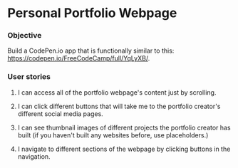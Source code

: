# Personal Portfolio Webpage

### Objective

Build a CodePen.io app that is functionally similar to this: https://codepen.io/FreeCodeCamp/full/YqLyXB/.

### User stories

1. I can access all of the portfolio webpage's content just by scrolling.

2. I can click different buttons that will take me to the portfolio creator's different social media pages.

3. I can see thumbnail images of different projects the portfolio creator has built (if you haven't built any websites before, use placeholders.)

4. I navigate to different sections of the webpage by clicking buttons in the navigation.
